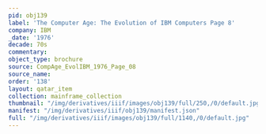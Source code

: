 ```yaml
---
pid: obj139
label: 'The Computer Age: The Evolution of IBM Computers Page 8'
company: IBM
_date: '1976'
decade: 70s
commentary:
object_type: brochure
source: CompAge_EvolIBM_1976_Page_08
source_name:
order: '138'
layout: qatar_item
collection: mainframe_collection
thumbnail: "/img/derivatives/iiif/images/obj139/full/250,/0/default.jpg"
manifest: "/img/derivatives/iiif/obj139/manifest.json"
full: "/img/derivatives/iiif/images/obj139/full/1140,/0/default.jpg"
---
```

